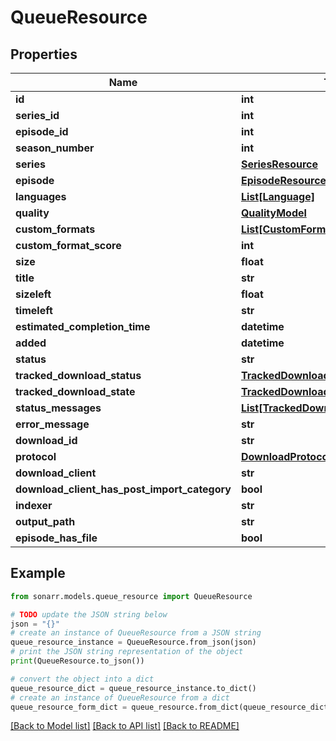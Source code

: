 # QueueResource


## Properties

Name | Type | Description | Notes
------------ | ------------- | ------------- | -------------
**id** | **int** |  | [optional] 
**series_id** | **int** |  | [optional] 
**episode_id** | **int** |  | [optional] 
**season_number** | **int** |  | [optional] 
**series** | [**SeriesResource**](SeriesResource.md) |  | [optional] 
**episode** | [**EpisodeResource**](EpisodeResource.md) |  | [optional] 
**languages** | [**List[Language]**](Language.md) |  | [optional] 
**quality** | [**QualityModel**](QualityModel.md) |  | [optional] 
**custom_formats** | [**List[CustomFormatResource]**](CustomFormatResource.md) |  | [optional] 
**custom_format_score** | **int** |  | [optional] 
**size** | **float** |  | [optional] 
**title** | **str** |  | [optional] 
**sizeleft** | **float** |  | [optional] 
**timeleft** | **str** |  | [optional] 
**estimated_completion_time** | **datetime** |  | [optional] 
**added** | **datetime** |  | [optional] 
**status** | **str** |  | [optional] 
**tracked_download_status** | [**TrackedDownloadStatus**](TrackedDownloadStatus.md) |  | [optional] 
**tracked_download_state** | [**TrackedDownloadState**](TrackedDownloadState.md) |  | [optional] 
**status_messages** | [**List[TrackedDownloadStatusMessage]**](TrackedDownloadStatusMessage.md) |  | [optional] 
**error_message** | **str** |  | [optional] 
**download_id** | **str** |  | [optional] 
**protocol** | [**DownloadProtocol**](DownloadProtocol.md) |  | [optional] 
**download_client** | **str** |  | [optional] 
**download_client_has_post_import_category** | **bool** |  | [optional] 
**indexer** | **str** |  | [optional] 
**output_path** | **str** |  | [optional] 
**episode_has_file** | **bool** |  | [optional] 

## Example

```python
from sonarr.models.queue_resource import QueueResource

# TODO update the JSON string below
json = "{}"
# create an instance of QueueResource from a JSON string
queue_resource_instance = QueueResource.from_json(json)
# print the JSON string representation of the object
print(QueueResource.to_json())

# convert the object into a dict
queue_resource_dict = queue_resource_instance.to_dict()
# create an instance of QueueResource from a dict
queue_resource_form_dict = queue_resource.from_dict(queue_resource_dict)
```
[[Back to Model list]](../README.md#documentation-for-models) [[Back to API list]](../README.md#documentation-for-api-endpoints) [[Back to README]](../README.md)


